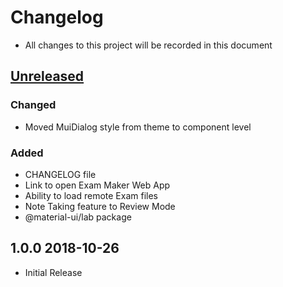 # Changelog

- All changes to this project will be recorded in this document

## [Unreleased]

### Changed

- Moved MuiDialog style from theme to component level

### Added

- CHANGELOG file
- Link to open Exam Maker Web App
- Ability to load remote Exam files
- Note Taking feature to Review Mode
- @material-ui/lab package

## 1.0.0 2018-10-26

- Initial Release

[unreleased]: https://github.com/benjaminadk/electron-exam/compare/v1.0.0...HEAD
